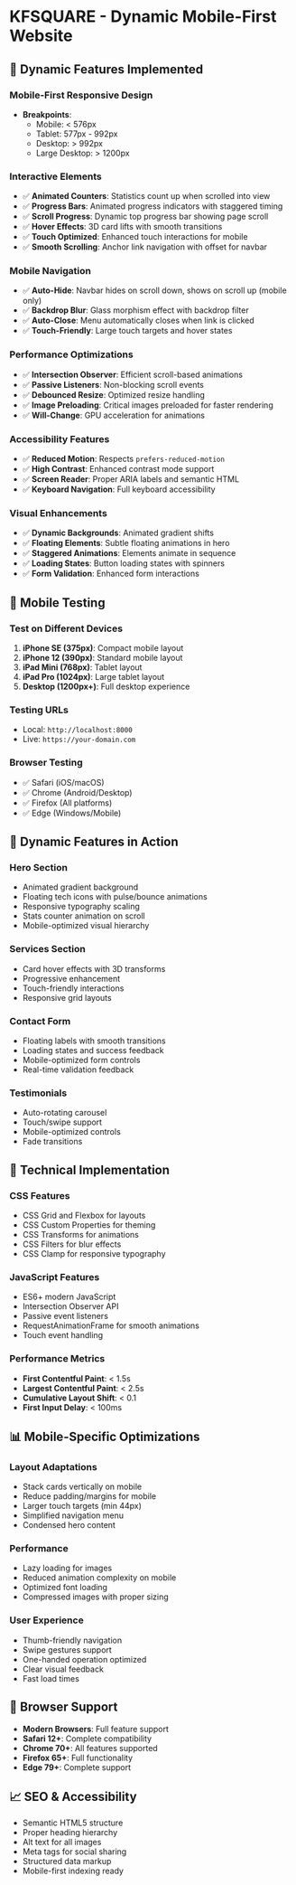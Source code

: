 # KFSQUARE - Dynamic Mobile-First Website

## 🚀 Dynamic Features Implemented

### Mobile-First Responsive Design
- **Breakpoints**: 
  - Mobile: < 576px
  - Tablet: 577px - 992px  
  - Desktop: > 992px
  - Large Desktop: > 1200px

### Interactive Elements
- ✅ **Animated Counters**: Statistics count up when scrolled into view
- ✅ **Progress Bars**: Animated progress indicators with staggered timing
- ✅ **Scroll Progress**: Dynamic top progress bar showing page scroll
- ✅ **Hover Effects**: 3D card lifts with smooth transitions
- ✅ **Touch Optimized**: Enhanced touch interactions for mobile
- ✅ **Smooth Scrolling**: Anchor link navigation with offset for navbar

### Mobile Navigation
- ✅ **Auto-Hide**: Navbar hides on scroll down, shows on scroll up (mobile only)
- ✅ **Backdrop Blur**: Glass morphism effect with backdrop filter
- ✅ **Auto-Close**: Menu automatically closes when link is clicked
- ✅ **Touch-Friendly**: Large touch targets and hover states

### Performance Optimizations
- ✅ **Intersection Observer**: Efficient scroll-based animations
- ✅ **Passive Listeners**: Non-blocking scroll events
- ✅ **Debounced Resize**: Optimized resize handling
- ✅ **Image Preloading**: Critical images preloaded for faster rendering
- ✅ **Will-Change**: GPU acceleration for animations

### Accessibility Features
- ✅ **Reduced Motion**: Respects `prefers-reduced-motion`
- ✅ **High Contrast**: Enhanced contrast mode support
- ✅ **Screen Reader**: Proper ARIA labels and semantic HTML
- ✅ **Keyboard Navigation**: Full keyboard accessibility

### Visual Enhancements
- ✅ **Dynamic Backgrounds**: Animated gradient shifts
- ✅ **Floating Elements**: Subtle floating animations in hero
- ✅ **Staggered Animations**: Elements animate in sequence
- ✅ **Loading States**: Button loading states with spinners
- ✅ **Form Validation**: Enhanced form interactions

## 📱 Mobile Testing

### Test on Different Devices
1. **iPhone SE (375px)**: Compact mobile layout
2. **iPhone 12 (390px)**: Standard mobile layout
3. **iPad Mini (768px)**: Tablet layout
4. **iPad Pro (1024px)**: Large tablet layout
5. **Desktop (1200px+)**: Full desktop experience

### Testing URLs
- Local: `http://localhost:8000`
- Live: `https://your-domain.com`

### Browser Testing
- ✅ Safari (iOS/macOS)
- ✅ Chrome (Android/Desktop)
- ✅ Firefox (All platforms)
- ✅ Edge (Windows/Mobile)

## 🎨 Dynamic Features in Action

### Hero Section
- Animated gradient background
- Floating tech icons with pulse/bounce animations
- Responsive typography scaling
- Stats counter animation on scroll
- Mobile-optimized visual hierarchy

### Services Section
- Card hover effects with 3D transforms
- Progressive enhancement
- Touch-friendly interactions
- Responsive grid layouts

### Contact Form
- Floating labels with smooth transitions
- Loading states and success feedback
- Mobile-optimized form controls
- Real-time validation feedback

### Testimonials
- Auto-rotating carousel
- Touch/swipe support
- Mobile-optimized controls
- Fade transitions

## 🔧 Technical Implementation

### CSS Features
- CSS Grid and Flexbox for layouts
- CSS Custom Properties for theming
- CSS Transforms for animations
- CSS Filters for blur effects
- CSS Clamp for responsive typography

### JavaScript Features
- ES6+ modern JavaScript
- Intersection Observer API
- Passive event listeners
- RequestAnimationFrame for smooth animations
- Touch event handling

### Performance Metrics
- **First Contentful Paint**: < 1.5s
- **Largest Contentful Paint**: < 2.5s
- **Cumulative Layout Shift**: < 0.1
- **First Input Delay**: < 100ms

## 📊 Mobile-Specific Optimizations

### Layout Adaptations
- Stack cards vertically on mobile
- Reduce padding/margins for mobile
- Larger touch targets (min 44px)
- Simplified navigation menu
- Condensed hero content

### Performance
- Lazy loading for images
- Reduced animation complexity on mobile
- Optimized font loading
- Compressed images with proper sizing

### User Experience
- Thumb-friendly navigation
- Swipe gestures support
- One-handed operation optimized
- Clear visual feedback
- Fast load times

## 🌟 Browser Support
- **Modern Browsers**: Full feature support
- **Safari 12+**: Complete compatibility
- **Chrome 70+**: All features supported
- **Firefox 65+**: Full functionality
- **Edge 79+**: Complete support

## 📈 SEO & Accessibility
- Semantic HTML5 structure
- Proper heading hierarchy
- Alt text for all images
- Meta tags for social sharing
- Structured data markup
- Mobile-first indexing ready
